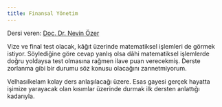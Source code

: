 ```yaml
---
title: Finansal Yönetim
---
```


Dersi veren: [Doç. Dr. Nevin Özer](https://akademik.duzce.edu.tr/nevinozer)

Vize ve final test olacak, kâğıt üzerinde matematiksel işlemleri de görmek istiyor. Söylediğine göre cevap yanlış olsa dâhi matematiksel işlemlerde doğru yoldaysa test olmasına rağmen ilave puan verecekmiş. Derste zorlanma gibi bir durumu söz konusu olacağını zannetmiyorum.

Velhasılkelam kolay ders anlaşılacağı üzere. Esas gayesi gerçek hayatta işimize yarayacak olan kısımlar üzerinde durmak ilk dersten anlattığı kadarıyla.